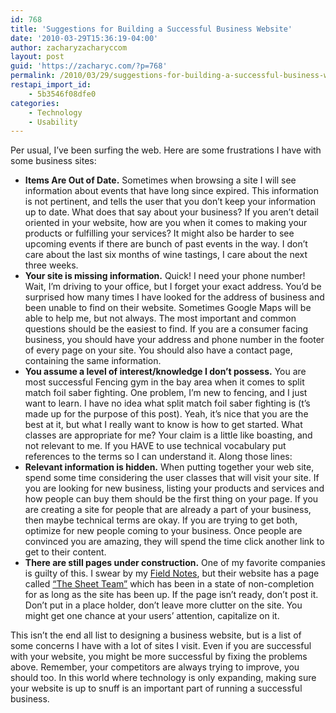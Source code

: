 ```yaml
---
id: 768
title: 'Suggestions for Building a Successful Business Website'
date: '2010-03-29T15:36:19-04:00'
author: zacharyzacharyccom
layout: post
guid: 'https://zacharyc.com/?p=768'
permalink: /2010/03/29/suggestions-for-building-a-successful-business-website/
restapi_import_id:
    - 5b3546f08dfe0
categories:
    - Technology
    - Usability
---
```


Per usual, I’ve been surfing the web. Here are some frustrations I have with some business sites:

- **Items Are Out of Date.** Sometimes when browsing a site I will see information about events that have long since expired. This information is not pertinent, and tells the user that you don’t keep your information up to date. What does that say about your business? If you aren’t detail oriented in your website, how are you when it comes to making your products or fulfilling your services? It might also be harder to see upcoming events if there are bunch of past events in the way. I don’t care about the last six months of wine tastings, I care about the next three weeks.
- **Your site is missing information.** Quick! I need your phone number! Wait, I’m driving to your office, but I forget your exact address. You’d be surprised how many times I have looked for the address of business and been unable to find on their website. Sometimes Google Maps will be able to help me, but not always. The most important and common questions should be the easiest to find. If you are a consumer facing business, you should have your address and phone number in the footer of every page on your site. You should also have a contact page, containing the same information.
- **You assume a level of interest/knowledge I don’t possess.** You are most successful Fencing gym in the bay area when it comes to split match foil saber fighting. One problem, I’m new to fencing, and I just want to learn. I have no idea what split match foil saber fighting is (t’s made up for the purpose of this post). Yeah, it’s nice that you are the best at it, but what I really want to know is how to get started. What classes are appropriate for me? Your claim is a little like boasting, and not relevant to me. If you HAVE to use technical vocabulary put references to the terms so I can understand it. Along those lines:
- **Relevant information is hidden.** When putting together your web site, spend some time considering the user classes that will visit your site. If you are looking for new business, listing your products and services and how people can buy them should be the first thing on your page. If you are creating a site for people that are already a part of your business, then maybe technical terms are okay. If you are trying to get both, optimize for new people coming to your business. Once people are convinced you are amazing, they will spend the time click another link to get to their content.
- **There are still pages under construction.** One of my favorite companies is guilty of this. I swear by my [Field Notes](//www.fieldnotesbrand.com), but their website has a page called [“The Sheet Team”](http://fieldnotesbrand.com/sheet-team/) which has been in a state of non-completion for as long as the site has been up. If the page isn’t ready, don’t post it. Don’t put in a place holder, don’t leave more clutter on the site. You might get one chance at your users’ attention, capitalize on it.

This isn’t the end all list to designing a business website, but is a list of some concerns I have with a lot of sites I visit. Even if you are successful with your website, you might be more successful by fixing the problems above. Remember, your competitors are always trying to improve, you should too. In this world where technology is only expanding, making sure your website is up to snuff is an important part of running a successful business.